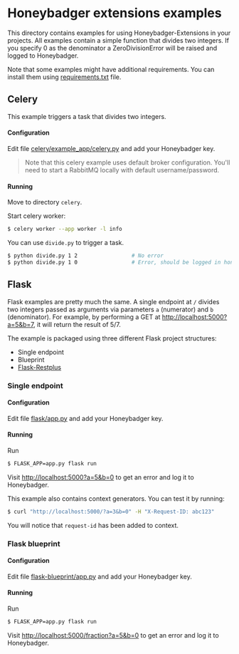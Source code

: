# Honeybadger extensions examples

This directory contains examples for using Honeybadger-Extensions in your projects. All
examples contain a simple function that divides two integers. If you specify 0 as the denominator
a ZeroDivisionError will be raised and logged to Honeybadger.

Note that some examples might have additional requirements. You can install them using
[requirements.txt](requirements.txt) file.

## Celery

This example triggers a task that divides two integers.

#### Configuration

Edit file [celery/example_app/celery.py](celery/example_app/celery.py) and add your Honeybadger key.

> Note that this celery example uses default broker configuration. You'll need to start a RabbitMQ locally with default username/password.

#### Running

Move to directory `celery`.

Start celery worker:

```bash
$ celery worker --app worker -l info
```

You can use `divide.py` to trigger a task.

```bash
$ python divide.py 1 2                 # No error
$ python divide.py 1 0                 # Error, should be logged in honeybadger
```

## Flask

Flask examples are pretty much the same. A single endpoint at `/` divides two integers passed as arguments via parameters `a` (numerator) and `b` (denominator).
For example, by performing a GET at [http://localhost:5000?a=5&b=7](http://localhost:5000?a=5&b=7), it will return the result of 5/7.

 The example is packaged using three different Flask project structures:

 - Single endpoint
 - Blueprint
 - [Flask-Restplus](http://flask-restplus.readthedocs.io/)

### Single endpoint

#### Configuration

Edit file [flask/app.py](flask/app.py) and add your Honeybadger key.

#### Running

Run

```bash
$ FLASK_APP=app.py flask run
```

Visit [http://localhost:5000?a=5&b=0](http://localhost:5000?a=5&b=0) to get an error and log it to Honeybadger.

This example also contains context generators. You can test it by running:

```bash
$ curl "http://localhost:5000/?a=3&b=0" -H "X-Request-ID: abc123"
```

You will notice that `request-id` has been added to context.

### Flask blueprint

#### Configuration

Edit file [flask-blueprint/app.py](flask-blueprint/app.py) and add your Honeybadger key.

#### Running

Run

```bash
$ FLASK_APP=app.py flask run
```

Visit [http://localhost:5000/fraction?a=5&b=0](http://localhost:5000/fraction?a=5&b=0) to get an error and log it to Honeybadger.
